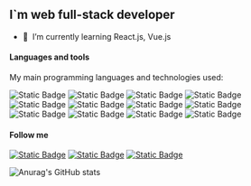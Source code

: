 ## I`m web full-stack developer

- 🌱 &nbsp;I’m currently learning React.js, Vue.js

#### Languages and tools

My main programming languages and technologies used:

![Static Badge](https://img.shields.io/badge/-TypeScript-%23333?style=for-the-badge&logo=TypeScript) ![Static Badge](https://img.shields.io/badge/-Node.js-%23333?style=for-the-badge&logo=Node.js) ![Static Badge](https://img.shields.io/badge/-React-%23333?style=for-the-badge&logo=React) ![Static Badge](https://img.shields.io/badge/-Redux-%23333?style=for-the-badge&logo=Redux) ![Static Badge](https://img.shields.io/badge/-React%20Native-%23333?style=for-the-badge&logo=React) ![Static Badge](https://img.shields.io/badge/-Express-%23333?style=for-the-badge&logo=Express) ![Static Badge](https://img.shields.io/badge/-SASS-%23333?style=for-the-badge&logo=sass) ![Static Badge](https://img.shields.io/badge/-BEM-%23333?style=for-the-badge&logo=BEM) ![Static Badge](https://img.shields.io/badge/-MongoDB-%23333?style=for-the-badge&logo=MongoDB) ![Static Badge](https://img.shields.io/badge/-Mongoose-%23333?style=for-the-badge&logo=Mongoose) ![Static Badge](https://img.shields.io/badge/-PHP-%23333?style=for-the-badge&logo=PHP) ![Static Badge](https://img.shields.io/badge/-SQL-%23333?style=for-the-badge&logo=SQL)

#### Follow me

[![Static Badge](https://img.shields.io/badge/-vk-%230077FF?style=for-the-badge&logo=vk)](https://vk.com/or_temka) [![Static Badge](https://img.shields.io/badge/-telegram-%23333?style=for-the-badge&logo=telegram)](https://t.me/or_temka) [![Static Badge](https://img.shields.io/badge/-instagram-%23333?style=for-the-badge&logo=instagram)](https://www.instagram.com/or_temka)

![Anurag's GitHub stats](https://github-readme-stats.vercel.app/api?username=or-temka&hide=issues,contribs&show_icons=true&theme=dark#gh-dark-mode-only)
